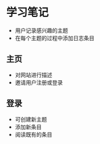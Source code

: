 # 学习笔记
- 用户记录感兴趣的主题
- 在每个主题的过程中添加日志条目

## 主页
- 对网站进行描述
- 邀请用户注册或登录

## 登录
- 可创建新主题
- 添加新条目
- 阅读既有的条目